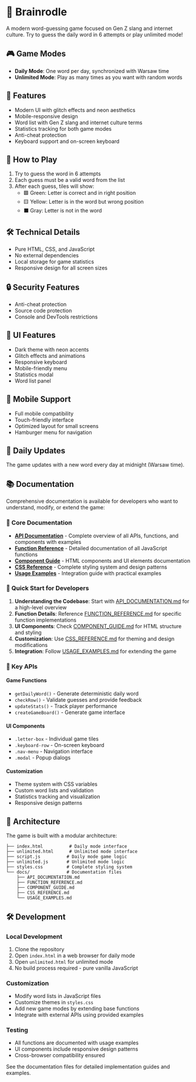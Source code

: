 # 🧠 Brainrodle

A modern word-guessing game focused on Gen Z slang and internet culture. Try to guess the daily word in 6 attempts or play unlimited mode!

## 🎮 Game Modes

- **Daily Mode**: One word per day, synchronized with Warsaw time
- **Unlimited Mode**: Play as many times as you want with random words

## 🎯 Features

- Modern UI with glitch effects and neon aesthetics
- Mobile-responsive design
- Word list with Gen Z slang and internet culture terms
- Statistics tracking for both game modes
- Anti-cheat protection
- Keyboard support and on-screen keyboard

## 🎲 How to Play

1. Try to guess the word in 6 attempts
2. Each guess must be a valid word from the list
3. After each guess, tiles will show:
   - 🟩 Green: Letter is correct and in right position
   - 🟨 Yellow: Letter is in the word but wrong position
   - ⬛ Gray: Letter is not in the word

## 🛠️ Technical Details

- Pure HTML, CSS, and JavaScript
- No external dependencies
- Local storage for game statistics
- Responsive design for all screen sizes

## 🔒 Security Features

- Anti-cheat protection
- Source code protection
- Console and DevTools restrictions

## 🎨 UI Features

- Dark theme with neon accents
- Glitch effects and animations
- Responsive keyboard
- Mobile-friendly menu
- Statistics modal
- Word list panel

## 📱 Mobile Support

- Full mobile compatibility
- Touch-friendly interface
- Optimized layout for small screens
- Hamburger menu for navigation

## 🔄 Daily Updates

The game updates with a new word every day at midnight (Warsaw time).

## 📚 Documentation

Comprehensive documentation is available for developers who want to understand, modify, or extend the game:

### 📖 Core Documentation
- **[API Documentation](API_DOCUMENTATION.md)** - Complete overview of all APIs, functions, and components with examples
- **[Function Reference](FUNCTION_REFERENCE.md)** - Detailed documentation of all JavaScript functions
- **[Component Guide](COMPONENT_GUIDE.md)** - HTML components and UI elements documentation
- **[CSS Reference](CSS_REFERENCE.md)** - Complete styling system and design patterns
- **[Usage Examples](USAGE_EXAMPLES.md)** - Integration guide with practical examples

### 🚀 Quick Start for Developers

1. **Understanding the Codebase**: Start with [API_DOCUMENTATION.md](API_DOCUMENTATION.md) for a high-level overview
2. **Function Details**: Reference [FUNCTION_REFERENCE.md](FUNCTION_REFERENCE.md) for specific function implementations
3. **UI Components**: Check [COMPONENT_GUIDE.md](COMPONENT_GUIDE.md) for HTML structure and styling
4. **Customization**: Use [CSS_REFERENCE.md](CSS_REFERENCE.md) for theming and design modifications
5. **Integration**: Follow [USAGE_EXAMPLES.md](USAGE_EXAMPLES.md) for extending the game

### 🔧 Key APIs

#### Game Functions
- `getDailyWord()` - Generate deterministic daily word
- `checkRow()` - Validate guesses and provide feedback
- `updateStats()` - Track player performance
- `createGameBoard()` - Generate game interface

#### UI Components
- `.letter-box` - Individual game tiles
- `.keyboard-row` - On-screen keyboard
- `.nav-menu` - Navigation interface
- `.modal` - Popup dialogs

#### Customization
- Theme system with CSS variables
- Custom word lists and validation
- Statistics tracking and visualization
- Responsive design patterns

## 🎯 Architecture

The game is built with a modular architecture:

```
├── index.html          # Daily mode interface
├── unlimited.html      # Unlimited mode interface
├── script.js          # Daily mode game logic
├── unlimited.js       # Unlimited mode logic
├── styles.css         # Complete styling system
└── docs/              # Documentation files
    ├── API_DOCUMENTATION.md
    ├── FUNCTION_REFERENCE.md
    ├── COMPONENT_GUIDE.md
    ├── CSS_REFERENCE.md
    └── USAGE_EXAMPLES.md
```

## 🛠️ Development

### Local Development
1. Clone the repository
2. Open `index.html` in a web browser for daily mode
3. Open `unlimited.html` for unlimited mode
4. No build process required - pure vanilla JavaScript

### Customization
- Modify word lists in JavaScript files
- Customize themes in `styles.css`
- Add new game modes by extending base functions
- Integrate with external APIs using provided examples

### Testing
- All functions are documented with usage examples
- UI components include responsive design patterns
- Cross-browser compatibility ensured

See the documentation files for detailed implementation guides and examples. 